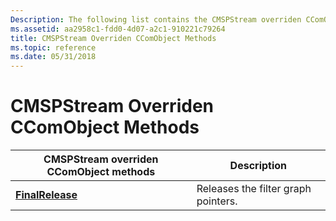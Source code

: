 ```yaml
---
Description: The following list contains the CMSPStream overriden CComObject methods.
ms.assetid: aa2958c1-fdd0-4d07-a2c1-910221c79264
title: CMSPStream Overriden CComObject Methods
ms.topic: reference
ms.date: 05/31/2018
---
```


# CMSPStream Overriden CComObject Methods



| CMSPStream overriden CComObject methods         | Description                         |
|-------------------------------------------------|-------------------------------------|
| [**FinalRelease**](/windows/desktop/api/Mspstrm/nf-mspstrm-cmspstream-finalrelease) | Releases the filter graph pointers. |



 

 

 



